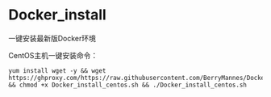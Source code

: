 # Docker_install
一键安装最新版Docker环境

CentOS主机一键安装命令：

```
yum install wget -y && wget https://ghproxy.com/https://raw.githubusercontent.com/BerryMannes/Docker_install/main/Docker_install_centos.sh && chmod +x Docker_install_centos.sh && ./Docker_install_centos.sh
```
